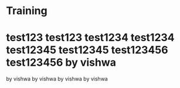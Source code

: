 # Training
test123
test123
test1234
test1234
test12345
test12345
test123456
test123456
by vishwa
=================================================================
by vishwa
by vishwa
by vishwa
by vishwa
